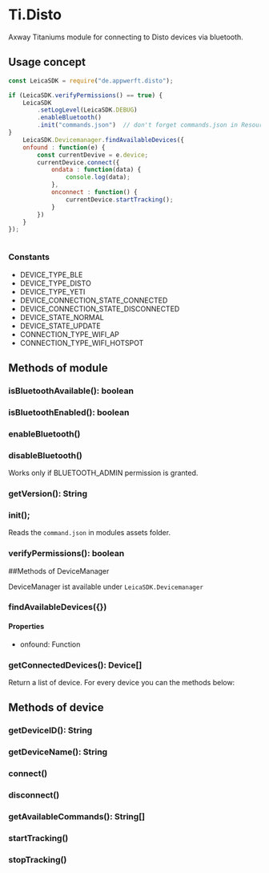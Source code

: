 # Ti.Disto

Axway Titaniums module for connecting to Disto devices via bluetooth.

## Usage concept

```javascript
const LeicaSDK = require("de.appwerft.disto");

if (LeicaSDK.verifyPermissions() == true) {
	LeicaSDK
		.setLogLevel(LeicaSDK.DEBUG)
		.enableBluetooth()
		.init("commands.json")  // don't forget commands.json in Resources folder! 
}
	LeicaSDK.Devicemanager.findAvailableDevices({
	onfound : function(e) {
		const currentDevive = e.device;
		currentDevice.connect({
			ondata : function(data) {
				console.log(data);
			},
			onconnect : function() {
				currentDevice.startTracking();
			}
		})
	}
});



```
### Constants

- DEVICE\_TYPE\_BLE
- DEVICE\_TYPE\_DISTO
- DEVICE\_TYPE\_YETI
- DEVICE\_CONNECTION\_STATE\_CONNECTED
- DEVICE\_CONNECTION\_STATE\_DISCONNECTED
- DEVICE\_STATE\_NORMAL
- DEVICE\_STATE\_UPDATE
- CONNECTION\_TYPE\_WIFI\_AP
- CONNECTION\_TYPE\_WIFI\_HOTSPOT


## Methods of module

### isBluetoothAvailable(): boolean
### isBluetoothEnabled(): boolean
### enableBluetooth()
###  disableBluetooth()

Works only if BLUETOOTH_ADMIN permission is granted.
### getVersion(): String
### init();
Reads the `command.json` in modules assets folder.
### verifyPermissions(): boolean


##Methods of DeviceManager 

DeviceManager ist available under `LeicaSDK.Devicemanager`

### findAvailableDevices({})

#### Properties

- onfound: Function 


### getConnectedDevices(): Device[]
Return a list of device. For every device you can the methods below:	

## Methods of device

### getDeviceID(): String
### getDeviceName(): String
### connect()
### disconnect()
### getAvailableCommands(): String[]
### startTracking()
### stopTracking()

